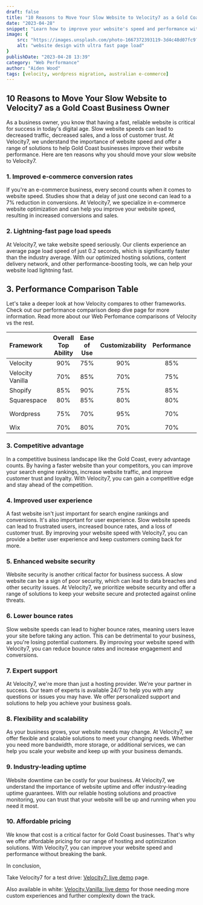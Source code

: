```yaml
---
draft: false
title: "10 Reasons to Move Your Slow Website to Velocity7 as a Gold Coast Business Owner"
date: "2023-04-28"
snippet: "Learn how to improve your website's speed and performance with Velocity. In this post, we'll discuss the impact of website speed on your business and how Velocity can help you create a faster, more responsive website that meets your needs and exceeds your expectations. Start creating a better user experience for your customers and improve your search engine rankings with Velocity."
image: {
    src: "https://images.unsplash.com/photo-1667372393119-3d4c48d07fc9?&fit=crop&w=430&h=240",
    alt: "website design with ultra fast page load"
}
publishDate: "2023-04-28 13:39"
category: "Web Performance"
author: "Aiden Wood"
tags: [velocity, wordpress migration, australian e-commerce]
---
```


## 10 Reasons to Move Your Slow Website to Velocity7 as a Gold Coast Business Owner

As a business owner, you know that having a fast, reliable website is critical for success in today's digital age. Slow website speeds can lead to decreased traffic, decreased sales, and a loss of customer trust. At Velocity7, we understand the importance of website speed and offer a range of solutions to help Gold Coast businesses improve their website performance. Here are ten reasons why you should move your slow website to Velocity7.



### 1. Improved e-commerce conversion rates

If you're an e-commerce business, every second counts when it comes to website speed. Studies show that a delay of just one second can lead to a 7% reduction in conversions. At Velocity7, we specialize in e-commerce website optimization and can help you improve your website speed, resulting in increased conversions and sales.

### 2. Lightning-fast page load speeds

At Velocity7, we take website speed seriously. Our clients experience an average page load speed of just 0.2 seconds, which is significantly faster than the industry average. With our optimized hosting solutions, content delivery network, and other performance-boosting tools, we can help your website load lightning fast.


## 3. Performance Comparison Table

Let's take a deeper look at how Velocity compares to other frameworks. Check out our performance comparison deep dive page for more information. Read more about our <a name="Comparison">Web Perfomance comparisons of Velocity vs the rest</a>.

| Framework | Overall Top Ability | Ease of Use | Customizability | Performance | Third-Party Integrations | Community Support | Page Load Speed | Pricing Model |
| :-------------- | :-----------------: | :--------: | :-------------: | :---------: | :---------------------: | :---------------: | :------------: | :-----------: |
| Velocity        |         90%         |     75%    |       90%       |     85%     |           95%           |        85%        |     2.5s       |   Subscription  |
| Velocity Vanilla|         70%         |     85%    |       70%       |     75%     |           90%           |        75%        |     3.0s       |   Open-source  |
| Shopify         |         85%         |     90%    |       75%       |     85%     |           95%           |        90%        |     2.0s       |   Subscription  |
| Squarespace     |         80%         |     85%    |       80%       |     80%     |           85%           |        80%        |     2.8s       |   Subscription  |
| Wordpress       |         75%         |     70%    |       95%       |     70%     |           80%           |        95%        |     3.5s       |   Open-source  |
| Wix             |         70%         |     80%    |       70%       |     70%     |           80%           |        70%        |     3.2s       |   Subscription  |


### 3. Competitive advantage

In a competitive business landscape like the Gold Coast, every advantage counts. By having a faster website than your competitors, you can improve your search engine rankings, increase website traffic, and improve customer trust and loyalty. With Velocity7, you can gain a competitive edge and stay ahead of the competition.

### 4. Improved user experience

A fast website isn't just important for search engine rankings and conversions. It's also important for user experience. Slow website speeds can lead to frustrated users, increased bounce rates, and a loss of customer trust. By improving your website speed with Velocity7, you can provide a better user experience and keep customers coming back for more.

### 5. Enhanced website security

Website security is another critical factor for business success. A slow website can be a sign of poor security, which can lead to data breaches and other security issues. At Velocity7, we prioritize website security and offer a range of solutions to keep your website secure and protected against online threats.

### 6. Lower bounce rates

Slow website speeds can lead to higher bounce rates, meaning users leave your site before taking any action. This can be detrimental to your business, as you're losing potential customers. By improving your website speed with Velocity7, you can reduce bounce rates and increase engagement and conversions.

### 7. Expert support

At Velocity7, we're more than just a hosting provider. We're your partner in success. Our team of experts is available 24/7 to help you with any questions or issues you may have. We offer personalized support and solutions to help you achieve your business goals.

### 8. Flexibility and scalability

As your business grows, your website needs may change. At Velocity7, we offer flexible and scalable solutions to meet your changing needs. Whether you need more bandwidth, more storage, or additional services, we can help you scale your website and keep up with your business demands.

### 9. Industry-leading uptime

Website downtime can be costly for your business. At Velocity7, we understand the importance of website uptime and offer industry-leading uptime guarantees. With our reliable hosting solutions and proactive monitoring, you can trust that your website will be up and running when you need it most.

### 10. Affordable pricing

We know that cost is a critical factor for Gold Coast businesses. That's why we offer affordable pricing for our range of hosting and optimization solutions. With Velocity7, you can improve your website speed and performance without breaking the bank.

In conclusion,


Take Velocity7 for a test drive: [Velocity7: live demo](https://aidxn.com/) page. 

Also available in white: [Velocity.Vanilla: live demo](https://www.vanilla.aidxn.com/) 
for those needing more custom experiences and further complexity down the track.


